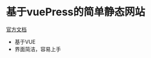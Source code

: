 # 基于vuePress的简单静态网站
[官方文档](http://caibaojian.com/vuepress/default-theme-config/)
- 基于VUE
- 界面简洁，容易上手
